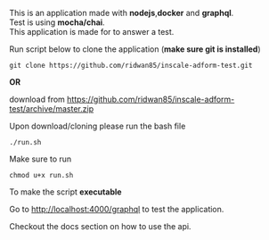 This is an application made with **nodejs**,**docker** and **graphql**.  
Test is using **mocha/chai**.  
This application is made for to answer a test.  

Run script below to clone the application (**make sure git is installed**)
```
git clone https://github.com/ridwan85/inscale-adform-test.git
```
**OR** 

download from <https://github.com/ridwan85/inscale-adform-test/archive/master.zip> 


Upon download/cloning please run the bash file 
```
./run.sh
```
Make sure to run 
```
chmod u+x run.sh
```
To make the script **executable**  

Go to <http://localhost:4000/graphql> to test the application.  

Checkout the docs section on how to use the api.